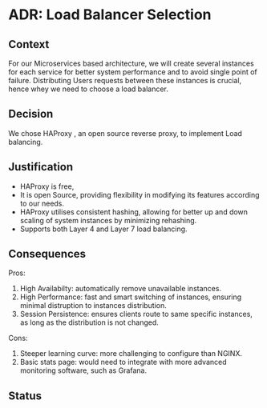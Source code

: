 # ADR: Load Balancer Selection

## Context
For our Microservices based architecture, we will create several instances for each service for better system performance and to avoid single point of failure. Distributing Users requests between these instances is crucial, hence whey we need to choose a load balancer.

## Decision
We chose HAProxy , an open source reverse proxy, to implement Load balancing.

## Justification
- HAProxy is free,
- It is open Source, providing flexibility in modifying its features according to our needs.
- HAProxy utilises consistent hashing, allowing for better up and down scaling of system instances by minimizing rehashing.
- Supports both Layer 4 and Layer 7 load balancing.

## Consequences
Pros:
1. High Availabilty: automatically remove unavailable instances.
2. High Performance: fast and smart switching of instances, ensuring minimal distruption to instances distribution.
3. Session Persistence: ensures clients route to same specific instances, as long as the distribution is not changed.

Cons:
1. Steeper learning curve: more challenging to configure than NGINX.
2. Basic stats page: would need to integrate with more advanced monitoring software, such as Grafana.



## Status
